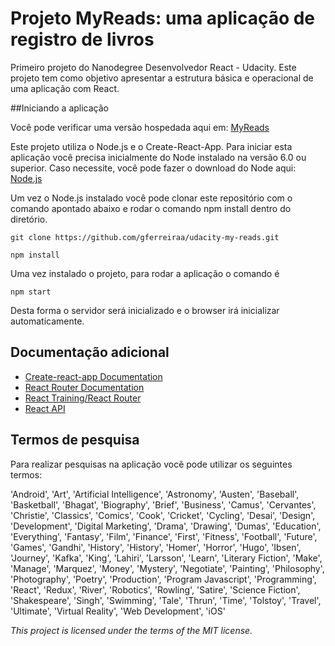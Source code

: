 # Projeto MyReads: uma aplicação de registro de livros

Primeiro projeto do Nanodegree Desenvolvedor React - Udacity. Este projeto tem como objetivo apresentar a estrutura básica e operacional de uma aplicação com React.

##Iniciando a aplicação

Você pode verificar uma versão hospedada aqui em: [MyReads]()

Este projeto utiliza o Node.js e o Create-React-App. Para iniciar esta aplicação você precisa inicialmente do Node instalado na versão 6.0 ou superior. Caso necessite, você pode fazer o download do Node aqui: [Node.js](https://nodejs.org/en/)

Um vez o Node.js instalado você pode clonar este repositório com o comando apontado abaixo e rodar o comando npm install dentro do diretório.
```
git clone https://github.com/gferreiraa/udacity-my-reads.git
```
```
npm install
```
Uma vez instalado o projeto, para rodar a aplicação o comando é
```
npm start
```
Desta forma o servidor será inicializado e o browser irá inicializar automaticamente.

## Documentação adicional
- [Create-react-app Documentation](https://github.com/facebookincubator/create-react-app)
- [React Router Documentation](http://knowbody.github.io/react-router-docs/)
- [React Training/React Router](https://reacttraining.com/react-router/web/api/BrowserRouter)
- [React API](https://facebook.github.io/react/docs/react-api.html)




## Termos de pesquisa

Para realizar pesquisas na aplicação você pode utilizar os seguintes termos:

'Android', 'Art', 'Artificial Intelligence', 'Astronomy', 'Austen', 'Baseball', 'Basketball', 'Bhagat', 'Biography', 'Brief', 'Business', 'Camus', 'Cervantes', 'Christie', 'Classics', 'Comics', 'Cook', 'Cricket', 'Cycling', 'Desai', 'Design', 'Development', 'Digital Marketing', 'Drama', 'Drawing', 'Dumas', 'Education', 'Everything', 'Fantasy', 'Film', 'Finance', 'First', 'Fitness', 'Football', 'Future', 'Games', 'Gandhi', 'History', 'History', 'Homer', 'Horror', 'Hugo', 'Ibsen', 'Journey', 'Kafka', 'King', 'Lahiri', 'Larsson', 'Learn', 'Literary Fiction', 'Make', 'Manage', 'Marquez', 'Money', 'Mystery', 'Negotiate', 'Painting', 'Philosophy', 'Photography', 'Poetry', 'Production', 'Program Javascript', 'Programming', 'React', 'Redux', 'River', 'Robotics', 'Rowling', 'Satire', 'Science Fiction', 'Shakespeare', 'Singh', 'Swimming', 'Tale', 'Thrun', 'Time', 'Tolstoy', 'Travel', 'Ultimate', 'Virtual Reality', 'Web Development', 'iOS'

<i>This project is licensed under the terms of the MIT license.</i>
